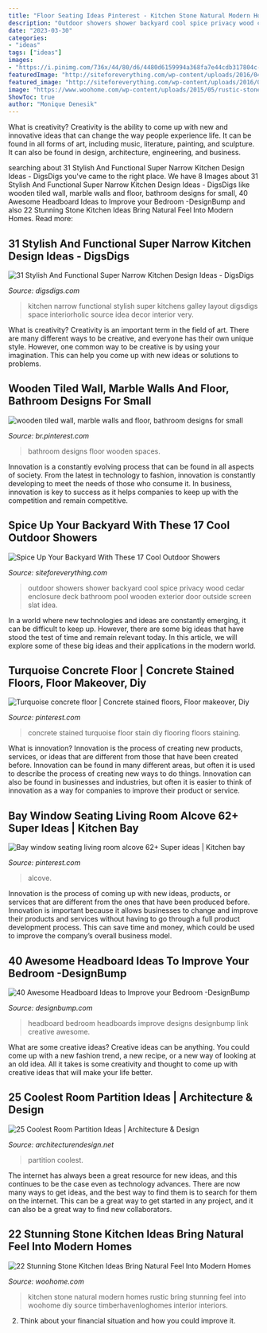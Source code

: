 ```yaml
---
title: "Floor Seating Ideas Pinterest - Kitchen Stone Natural Modern Homes Rustic Bring Stunning Feel Into Woohome Diy Source Timberhavenloghomes Interior Interiors"
description: "Outdoor showers shower backyard cool spice privacy wood cedar enclosure deck bathroom pool wooden exterior door outside screen slat idea"
date: "2023-03-30"
categories:
- "ideas"
tags: ["ideas"]
images:
- "https://i.pinimg.com/736x/44/80/d6/4480d6159994a368fa7e44cdb317804c--stained-concrete-flooring-concrete-staining.jpg"
featuredImage: "http://siteforeverything.com/wp-content/uploads/2016/04/Outdoor-Shower-14.jpg"
featured_image: "http://siteforeverything.com/wp-content/uploads/2016/04/Outdoor-Shower-14.jpg"
image: "https://www.woohome.com/wp-content/uploads/2015/05/rustic-stone-kitchen-woohome-5.jpg"
ShowToc: true
author: "Monique Denesik"
---
```



What is creativity?
Creativity is the ability to come up with new and innovative ideas that can change the way people experience life. It can be found in all forms of art, including music, literature, painting, and sculpture. It can also be found in design, architecture, engineering, and business.

	

		
searching about 31 Stylish And Functional Super Narrow Kitchen Design Ideas - DigsDigs you've came to the right place. We have 8 Images about 31 Stylish And Functional Super Narrow Kitchen Design Ideas - DigsDigs like wooden tiled wall, marble walls and floor, bathroom designs for small, 40 Awesome Headboard Ideas to Improve your Bedroom -DesignBump and also 22 Stunning Stone Kitchen Ideas Bring Natural Feel Into Modern Homes. Read more:
		
    
## 31 Stylish And Functional Super Narrow Kitchen Design Ideas - DigsDigs

<img loading=lazy src="http://www.digsdigs.com/photos/stylish-and-functional-narrow-kitchen-design-ideas-11-554x837.jpg" onerror="this.onerror=null;this.src='https://tse1.mm.bing.net/th?id=OIP.FdIlL2ed0uDuA0MeW83pSwHaLM&amp;pid=15.1';" alt="31 Stylish And Functional Super Narrow Kitchen Design Ideas - DigsDigs">

_Source: digsdigs.com_

>kitchen narrow functional stylish super kitchens galley layout digsdigs space interiorholic source idea decor interior very. 

	

What is creativity?
Creativity is an important term in the field of art. There are many different ways to be creative, and everyone has their own unique style. However, one common way to be creative is by using your imagination. This can help you come up with new ideas or solutions to problems.

    
## Wooden Tiled Wall, Marble Walls And Floor, Bathroom Designs For Small

<img loading=lazy src="https://i.pinimg.com/736x/03/70/fe/0370fe579de8e8efa0677c07a02da6ee.jpg" onerror="this.onerror=null;this.src='https://tse1.mm.bing.net/th?id=OIP.x1SGz3UlIShwumd39Zs2XAHaLH&amp;pid=15.1';" alt="wooden tiled wall, marble walls and floor, bathroom designs for small">

_Source: br.pinterest.com_

>bathroom designs floor wooden spaces. 

	

Innovation is a constantly evolving process that can be found in all aspects of society. From the latest in technology to fashion, innovation is constantly developing to meet the needs of those who consume it. In business, innovation is key to success as it helps companies to keep up with the competition and remain competitive.

    
## Spice Up Your Backyard With These 17 Cool Outdoor Showers

<img loading=lazy src="http://siteforeverything.com/wp-content/uploads/2016/04/Outdoor-Shower-14.jpg" onerror="this.onerror=null;this.src='https://tse4.mm.bing.net/th?id=OIP.BDr3IiVnvqgPbUsuLBi2OgHaJ4&amp;pid=15.1';" alt="Spice Up Your Backyard With These 17 Cool Outdoor Showers">

_Source: siteforeverything.com_

>outdoor showers shower backyard cool spice privacy wood cedar enclosure deck bathroom pool wooden exterior door outside screen slat idea. 

	

In a world where new technologies and ideas are constantly emerging, it can be difficult to keep up. However, there are some big ideas that have stood the test of time and remain relevant today. In this article, we will explore some of these big ideas and their applications in the modern world.

    
## Turquoise Concrete Floor | Concrete Stained Floors, Floor Makeover, Diy

<img loading=lazy src="https://i.pinimg.com/736x/44/80/d6/4480d6159994a368fa7e44cdb317804c--stained-concrete-flooring-concrete-staining.jpg" onerror="this.onerror=null;this.src='https://tse2.mm.bing.net/th?id=OIP.vVK0IO7m4YncPZ0vowG41QHaJ9&amp;pid=15.1';" alt="Turquoise concrete floor | Concrete stained floors, Floor makeover, Diy">

_Source: pinterest.com_

>concrete stained turquoise floor stain diy flooring floors staining. 

	

What is innovation?
Innovation is the process of creating new products, services, or ideas that are different from those that have been created before. Innovation can be found in many different areas, but often it is used to describe the process of creating new ways to do things. Innovation can also be found in businesses and industries, but often it is easier to think of innovation as a way for companies to improve their product or service.

    
## Bay Window Seating Living Room Alcove 62+ Super Ideas | Kitchen Bay

<img loading=lazy src="https://i.pinimg.com/736x/66/cb/b2/66cbb2bc892c3ab9ba949c4afb2dab67.jpg" onerror="this.onerror=null;this.src='https://tse2.mm.bing.net/th?id=OIP.rYwNJ5cDZZzJGJAYMnw3LwAAAA&amp;pid=15.1';" alt="Bay window seating living room alcove 62+ Super ideas | Kitchen bay">

_Source: pinterest.com_

>alcove. 

	

Innovation is the process of coming up with new ideas, products, or services that are different from the ones that have been produced before. Innovation is important because it allows businesses to change and improve their products and services without having to go through a full product development process. This can save time and money, which could be used to improve the company’s overall business model.

    
## 40 Awesome Headboard Ideas To Improve Your Bedroom -DesignBump

<img loading=lazy src="https://cdn.designbump.com/wp-content/uploads/2014/08/creative-headboards-20.jpg" onerror="this.onerror=null;this.src='https://tse3.mm.bing.net/th?id=OIP.XgqRJSUQVSVJtzHpG-Wb9QHaIO&amp;pid=15.1';" alt="40 Awesome Headboard Ideas to Improve your Bedroom -DesignBump">

_Source: designbump.com_

>headboard bedroom headboards improve designs designbump link creative awesome. 

	

What are some creative ideas?
Creative ideas can be anything. You could come up with a new fashion trend, a new recipe, or a new way of looking at an old idea. All it takes is some creativity and thought to come up with creative ideas that will make your life better.

    
## 25 Coolest Room Partition Ideas | Architecture &amp; Design

<img loading=lazy src="https://cdn.architecturendesign.net/wp-content/uploads/2014/08/951.jpg" onerror="this.onerror=null;this.src='https://tse1.mm.bing.net/th?id=OIP.l6uPWvwx0ulWGilhQm37mgHaLK&amp;pid=15.1';" alt="25 Coolest Room Partition Ideas | Architecture &amp; Design">

_Source: architecturendesign.net_

>partition coolest. 

	

The internet has always been a great resource for new ideas, and this continues to be the case even as technology advances. There are now many ways to get ideas, and the best way to find them is to search for them on the internet. This can be a great way to get started in any project, and it can also be a great way to find new collaborators.

    
## 22 Stunning Stone Kitchen Ideas Bring Natural Feel Into Modern Homes

<img loading=lazy src="https://www.woohome.com/wp-content/uploads/2015/05/rustic-stone-kitchen-woohome-5.jpg" onerror="this.onerror=null;this.src='https://tse1.mm.bing.net/th?id=OIP.0pbt7cvKKSufOGKyETH7eQHaLG&amp;pid=15.1';" alt="22 Stunning Stone Kitchen Ideas Bring Natural Feel Into Modern Homes">

_Source: woohome.com_

>kitchen stone natural modern homes rustic bring stunning feel into woohome diy source timberhavenloghomes interior interiors. 

	

2. Think about your financial situation and how you could improve it.

